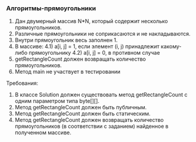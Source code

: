 
### Алгоритмы-прямоугольники

1. Дан двумерный массив N*N, который содержит несколько прямоугольников.
2. Различные прямоугольники не соприкасаются и не накладываются.
3. Внутри прямоугольник весь заполнен 1.
4. В массиве:
4.1) a[i, j] = 1, если элемент (i, j) принадлежит какому-либо прямоугольнику
4.2) a[i, j] = 0, в противном случае
5. getRectangleCount должен возвращать количество прямоугольников.
6. Метод main не участвует в тестировании


Требования:
1.	В классе Solution должен существовать метод getRectangleCount с одним параметром типа byte[][].
2.	Метод getRectangleCount должен быть публичным.
3.	Метод getRectangleCount должен быть статическим.
4.	Метод getRectangleCount должен возвращать количество прямоугольников (в соответствии с заданием) найденное в полученном массиве.


